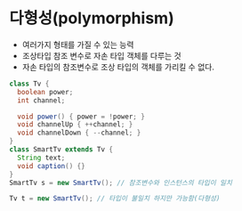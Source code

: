 # 다형성(polymorphism)
- 여러가지 형태를 가질 수 있는 능력
- 조상타입 참조 변수로 자손 타입 객체를 다루는 것
- 자손 타입의 참조변수로 조상 타입의 객체를 가리킬 수 없다.
```java
class Tv {
  boolean power;
  int channel;

  void power() { power = !power; }
  void channelUp { ++channel; }
  void channelDown { --channel; }
}
class SmartTv extends Tv {
  String text;
  void caption() {}
}
SmartTv s = new SmartTv(); // 참조변수와 인스턴스의 타입이 일치

Tv t = new SmartTv(); // 타입이 불일치 하지만 가능함(다형성)
```